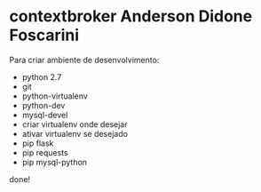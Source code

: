 contextbroker
Anderson Didone Foscarini
=============

Para criar ambiente de desenvolvimento:
- python 2.7
- git
- python-virtualenv
- python-dev
- mysql-devel
- criar virtualenv onde desejar
- ativar virtualenv se desejado
- pip flask
- pip requests
- pip mysql-python

done!

